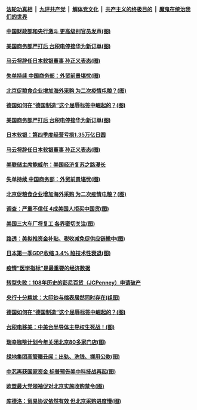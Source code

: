 

####  [法轮功真相](../../../../basic/blob/master/README.md?t=05190831) &nbsp;|&nbsp; [九评共产党](../../../../9ping.md/blob/master/README.md?t=05190831) &nbsp;|&nbsp; [解体党文化](../../../../jtdwh.md/blob/master/README.md?t=05190831)  &nbsp;|&nbsp; [共产主义的终极目的](../../../../gczydzjmd.md/blob/master/README.md?t=05190831) &nbsp;|&nbsp; [魔鬼在统治我们的世界](../../../../mgztzwmdsj.md/blob/master/README.md?t=05190831) 

#### [中国财政部和央行激斗 更高级别官员发声(图)](../pages/p5/933674.md?t=05190831) 

#### [美国商务部严打后 台积电停接华为新订单(图)](../pages/p5/933666.md?t=05190831) 

#### [马云将辞任日本软银董事 孙正义表态(图)](../pages/p5/933661.md?t=05190831) 

#### [失单持续 中国商务部：外贸前景堪忧(图)](../pages/p5/933631.md?t=05190831) 

#### [北京促粮食企业增加海外采购 为二次疫情屯粮？(图)](../pages/p5/933600.md?t=05190831) 

#### [德国如何在“德国制造”这个屈辱标签中崛起的？(图)](../pages/p5/933604.md?t=05190831) 

#### [美国商务部严打后 台积电停接华为新订单(图)](../pages/p5/933666.md?t=05190831) 

#### [日本软银：第四季度经营亏损1.35万亿日圆](../pages/p5/933662.md?t=05190831) 

#### [马云将辞任日本软银董事 孙正义表态(图)](../pages/p5/933661.md?t=05190831) 

#### [美联储主席鲍威尔：美国经济复苏之路漫长](../pages/p5/933653.md?t=05190831) 

#### [失单持续 中国商务部：外贸前景堪忧(图)](../pages/p5/933631.md?t=05190831) 

#### [北京促粮食企业增加海外采购 为二次疫情屯粮？(图)](../pages/p5/933600.md?t=05190831) 

#### [调查：严重不信任 4成美国人拒买中国货(图)](../pages/p5/933645.md?t=05190831) 

#### [美国三大车厂将复工 各界密切关注(图)](../pages/p5/933642.md?t=05190831) 

#### [路透：美拟推资金补贴、税收减免促供应链撤中(图)](../pages/p5/933641.md?t=05190831) 

#### [日本第一季GDP收缩 3.4% 陷技术性衰退(图)](../pages/p5/933633.md?t=05190831) 

#### [疫情“医学指标”是最重要的经济数据](../pages/p5/933618.md?t=05190831) 

#### [转型失败：108年历史的彭尼百货（JCPenney）申请破产](../pages/p5/933610.md?t=05190831) 

#### [央行十分尴尬：大印钞与缩表居然同时存在(组图)](../pages/p5/933606.md?t=05190831) 

#### [德国如何在“德国制造”这个屈辱标签中崛起的？(图)](../pages/p5/933604.md?t=05190831) 

#### [台积电移美：中美台半导体主导权生死战！(图)](../pages/p5/933597.md?t=05190831) 

#### [瑞幸咖啡计划今年关闭北京80多家门店(图)](../pages/p5/933556.md?t=05190831) 

#### [绿地集团高管曝丑闻：出轨、洗钱、挪用公款(图)](../pages/p5/933554.md?t=05190831) 

#### [中芯再获国家资金 标普预告美中科技战再起(图)](../pages/p5/933544.md?t=05190831) 

#### [欧盟最大党领袖促对北京实施收购禁令(图)](../pages/p5/933532.md?t=05190831) 

#### [库德洛：贸易协议依然有效 但北京采购进度慢(图)](../pages/p5/933529.md?t=05190831) 

